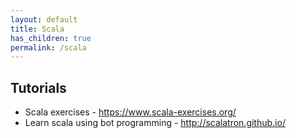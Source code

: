 ```yaml
---
layout: default
title: Scala
has_children: true
permalink: /scala
---
```


## Tutorials
* Scala exercises - https://www.scala-exercises.org/
* Learn scala using bot programming - http://scalatron.github.io/
